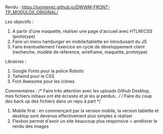 Rendu : https://sximenez.github.io/DWWM-FRONT-TP_MODULOX_ORIGINAL/

Les objectifs : 
1. A partir d'une maquette, réaliser une page d'accueil avec HTLM/CSS (prototype)
2. Faire un menu hamburger en mobile/tablette en introduisant du JS
3. Faire éventuellement l'exercice en cycle de développement client (recherche, modèle de référence, wireframe, maquette, prototype)

Librairies :
1. Google Fonts pour la police Roboto 
2. Tailwind pour le CSS
3. Font Awesome pour les icônes

Commentaires :
/* Faire très attention avec les uploads Github Desktop, mes fichiers initiaux ont été écrasés et je les ai perdus.. */
/* Faire du coup des back up des fichiers dans un repo à part */
1. Mobile first : en commençant par la version mobile, la version tablette et desktop sont devenus effectivement plus simples à réaliser
2. Flexbox permet d'avoir un site beaucoup plus responsive > améliorer le rendu des images